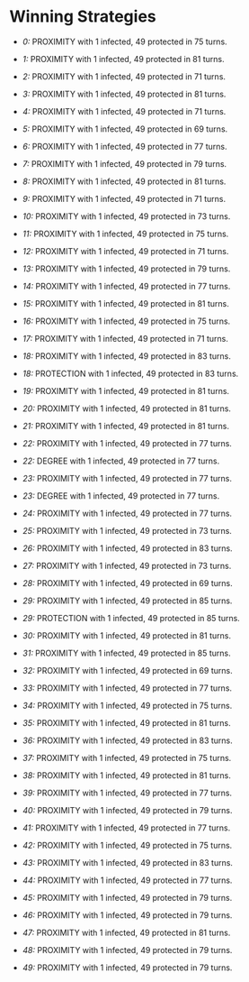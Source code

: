 # Winning Strategies

* _0:_ PROXIMITY with 1 infected, 49 protected in 75 turns.


* _1:_ PROXIMITY with 1 infected, 49 protected in 81 turns.


* _2:_ PROXIMITY with 1 infected, 49 protected in 71 turns.


* _3:_ PROXIMITY with 1 infected, 49 protected in 81 turns.


* _4:_ PROXIMITY with 1 infected, 49 protected in 71 turns.


* _5:_ PROXIMITY with 1 infected, 49 protected in 69 turns.


* _6:_ PROXIMITY with 1 infected, 49 protected in 77 turns.


* _7:_ PROXIMITY with 1 infected, 49 protected in 79 turns.


* _8:_ PROXIMITY with 1 infected, 49 protected in 81 turns.


* _9:_ PROXIMITY with 1 infected, 49 protected in 71 turns.


* _10:_ PROXIMITY with 1 infected, 49 protected in 73 turns.


* _11:_ PROXIMITY with 1 infected, 49 protected in 75 turns.


* _12:_ PROXIMITY with 1 infected, 49 protected in 71 turns.


* _13:_ PROXIMITY with 1 infected, 49 protected in 79 turns.


* _14:_ PROXIMITY with 1 infected, 49 protected in 77 turns.


* _15:_ PROXIMITY with 1 infected, 49 protected in 81 turns.


* _16:_ PROXIMITY with 1 infected, 49 protected in 75 turns.


* _17:_ PROXIMITY with 1 infected, 49 protected in 71 turns.


* _18:_ PROXIMITY with 1 infected, 49 protected in 83 turns.


* _18:_ PROTECTION with 1 infected, 49 protected in 83 turns.


* _19:_ PROXIMITY with 1 infected, 49 protected in 81 turns.


* _20:_ PROXIMITY with 1 infected, 49 protected in 81 turns.


* _21:_ PROXIMITY with 1 infected, 49 protected in 81 turns.


* _22:_ PROXIMITY with 1 infected, 49 protected in 77 turns.


* _22:_ DEGREE with 1 infected, 49 protected in 77 turns.


* _23:_ PROXIMITY with 1 infected, 49 protected in 77 turns.


* _23:_ DEGREE with 1 infected, 49 protected in 77 turns.


* _24:_ PROXIMITY with 1 infected, 49 protected in 77 turns.


* _25:_ PROXIMITY with 1 infected, 49 protected in 73 turns.


* _26:_ PROXIMITY with 1 infected, 49 protected in 83 turns.


* _27:_ PROXIMITY with 1 infected, 49 protected in 73 turns.


* _28:_ PROXIMITY with 1 infected, 49 protected in 69 turns.


* _29:_ PROXIMITY with 1 infected, 49 protected in 85 turns.


* _29:_ PROTECTION with 1 infected, 49 protected in 85 turns.


* _30:_ PROXIMITY with 1 infected, 49 protected in 81 turns.


* _31:_ PROXIMITY with 1 infected, 49 protected in 85 turns.


* _32:_ PROXIMITY with 1 infected, 49 protected in 69 turns.


* _33:_ PROXIMITY with 1 infected, 49 protected in 77 turns.


* _34:_ PROXIMITY with 1 infected, 49 protected in 75 turns.


* _35:_ PROXIMITY with 1 infected, 49 protected in 81 turns.


* _36:_ PROXIMITY with 1 infected, 49 protected in 83 turns.


* _37:_ PROXIMITY with 1 infected, 49 protected in 75 turns.


* _38:_ PROXIMITY with 1 infected, 49 protected in 81 turns.


* _39:_ PROXIMITY with 1 infected, 49 protected in 77 turns.


* _40:_ PROXIMITY with 1 infected, 49 protected in 79 turns.


* _41:_ PROXIMITY with 1 infected, 49 protected in 77 turns.


* _42:_ PROXIMITY with 1 infected, 49 protected in 75 turns.


* _43:_ PROXIMITY with 1 infected, 49 protected in 83 turns.


* _44:_ PROXIMITY with 1 infected, 49 protected in 77 turns.


* _45:_ PROXIMITY with 1 infected, 49 protected in 79 turns.


* _46:_ PROXIMITY with 1 infected, 49 protected in 79 turns.


* _47:_ PROXIMITY with 1 infected, 49 protected in 81 turns.


* _48:_ PROXIMITY with 1 infected, 49 protected in 79 turns.


* _49:_ PROXIMITY with 1 infected, 49 protected in 79 turns.


